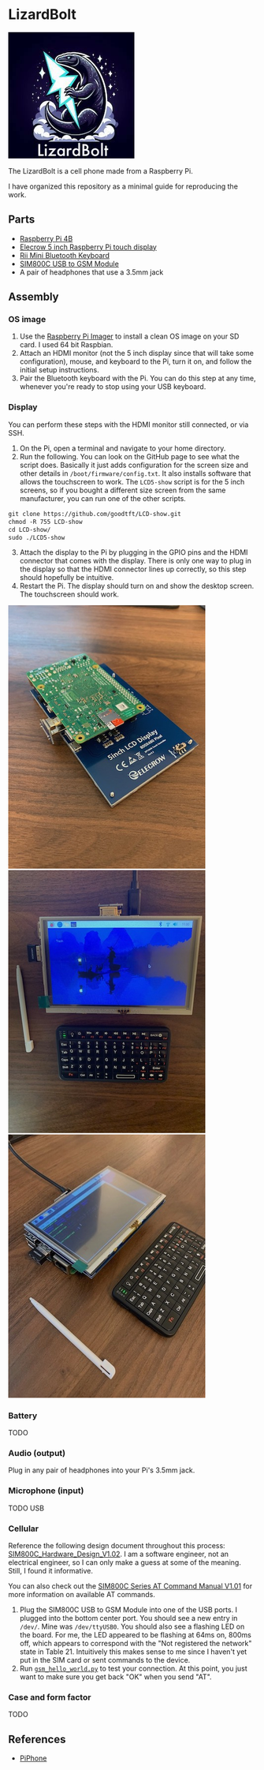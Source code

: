 # LizardBolt

![logo](media/logo_256_256_with_name.jpg)

The LizardBolt is a cell phone made from a Raspberry Pi.

I have organized this repository as a minimal guide for reproducing the work.

## Parts

* [Raspberry Pi 4B](https://www.raspberrypi.com/products/raspberry-pi-4-model-b/)
* [Elecrow 5 inch Raspberry Pi touch display](https://www.elecrow.com/hdmi-5-inch-800x480-tft-display-for-raspberry-pi-b-p-1384.html)
* [Rii Mini Bluetooth Keyboard](http://www.riitek.com/product/259.html)
* [SIM800C USB to GSM Module](https://www.amazon.com/dp/B0B64X81LD?psc=1&ref=ppx_yo2ov_dt_b_product_details)
* A pair of headphones that use a 3.5mm jack

## Assembly

### OS image

1. Use the [Raspberry Pi Imager](https://www.raspberrypi.com/software/) to install a clean OS image on your SD card. I used 64 bit Raspbian.
2. Attach an HDMI monitor (not the 5 inch display since that will take some configuration), mouse, and keyboard to the Pi, turn it on, and follow the initial setup instructions.
3. Pair the Bluetooth keyboard with the Pi. You can do this step at any time, whenever you're ready to stop using your USB keyboard.

### Display

You can perform these steps with the HDMI monitor still connected, or via SSH.

1. On the Pi, open a terminal and navigate to your home directory.
2. Run the following. You can look on the GitHub page to see what the script does. Basically it just adds configuration for the screen size and other details in `/boot/firmware/config.txt`. It also installs software that allows the touchscreen to work. The `LCD5-show` script is for the 5 inch screens, so if you bought a different size screen from the same manufacturer, you can run one of the other scripts.
```shell
git clone https://github.com/goodtft/LCD-show.git
chmod -R 755 LCD-show
cd LCD-show/
sudo ./LCD5-show
```
3. Attach the display to the Pi by plugging in the GPIO pins and the HDMI connector that comes with the display. There is only one way to plug in the display so that the HDMI connector lines up correctly, so this step should hopefully be intuitive.
4. Restart the Pi. The display should turn on and show the desktop screen. The touchscreen should work.

![](media/pi_display_plugin.jpeg)
![](media/pi_display_on_1.jpeg)
![](media/pi_display_on_2.jpeg)

### Battery

TODO

### Audio (output)

Plug in any pair of headphones into your Pi's 3.5mm jack.

### Microphone (input)

TODO USB

### Cellular

Reference the following design document throughout this process: [SIM800C_Hardware_Design_V1.02](https://www.elecrow.com/download/SIM800C_Hardware_Design_V1.02.pdf).
I am a software engineer, not an electrical engineer, so I can only make a guess at some of the meaning.
Still, I found it informative.

You can also check out the [SIM800C Series AT Command Manual V1.01](https://www.digikey.jp/htmldatasheets/production/1833952/0/0/1/sim800-series-at-command-manual.html) for more information on available AT commands.

1. Plug the SIM800C USB to GSM Module into one of the USB ports. I plugged into the bottom center port. You should see a new entry in `/dev/`. Mine was `/dev/ttyUSB0`. You should also see a flashing LED on the board. For me, the LED appeared to be flashing at 64ms on, 800ms off, which appears to correspond with the "Not registered the network" state in Table 21. Intuitively this makes sense to me since I haven't yet put in the SIM card or sent commands to the device.
2. Run [`gsm_hello_world.py`](lizardbolt/gsm_hello_world.py) to test your connection. At this point, you just want to make sure you get back "OK" when you send "AT".

### Case and form factor

TODO

## References

* [PiPhone](https://github.com/climberhunt/PiPhone)

